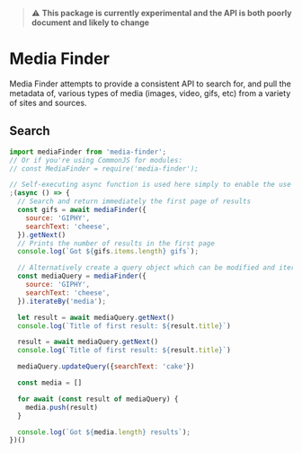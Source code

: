 > :warning: **This package is currently experimental and the API is both poorly document and likely to change**

# Media Finder

Media Finder attempts to provide a consistent API to search for, and pull the metadata of, various types of media (images, video, gifs, etc) from a variety of sites and sources.

## Search

```js
import mediaFinder from 'media-finder';
// Or if you're using CommonJS for modules:
// const MediaFinder = require('media-finder');

// Self-executing async function is used here simply to enable the use of await.
;(async () => {
  // Search and return immediately the first page of results
  const gifs = await mediaFinder({
    source: 'GIPHY',
    searchText: 'cheese',
  }).getNext()
  // Prints the number of results in the first page
  console.log(`Got ${gifs.items.length} gifs`);

  // Alternatively create a query object which can be modified and iterated over
  const mediaQuery = mediaFinder({
    source: 'GIPHY',
    searchText: 'cheese',
  }).iterateBy('media');

  let result = await mediaQuery.getNext()
  console.log(`Title of first result: ${result.title}`)

  result = await mediaQuery.getNext()
  console.log(`Title of first result: ${result.title}`)

  mediaQuery.updateQuery({searchText: 'cake'})

  const media = []

  for await (const result of mediaQuery) {
    media.push(result)
  }

  console.log(`Got ${media.length} results`);
})()
```
